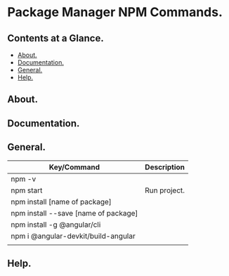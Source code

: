 # Package Manager NPM Commands.





## Contents at a Glance.
* [About.](#about)
* [Documentation.](#documentation)
* [General.](#general)
* [Help.](#help)





## About.





## Documentation.





## General.

| Key/Command                                                                         | Description                                                             |
| ----------------------------------------------------------------------------------- | ----------------------------------------------------------------------- |
| npm -v                                                                              |                                                                         |
| npm start                                                                           | Run project.                                                            |
| npm install [name of package]                                                       |                                                                         |
| npm install --save [name of package]                                                |                                                                         |
| npm install -g @angular/cli                                                         |                                                                         |
| npm i @angular-devkit/build-angular                                                 |                                                                         |
|                                                                                     |                                                                         |





## Help.
